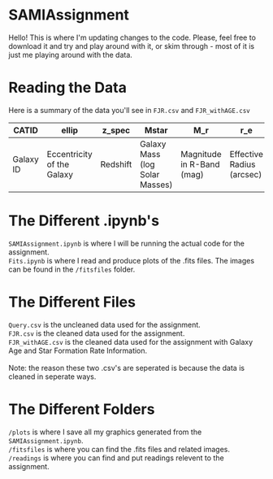 # SAMIAssignment

Hello! This is where I'm updating changes to the code.
Please, feel free to download it and try and play around with it, or skim through - most of it is just me playing around with the data.

# Reading the Data

Here is a summary of the data you'll see in `FJR.csv` and `FJR_withAGE.csv`

| CATID | ellip | z_spec | Mstar | M_r | r_e | VSIGMA_RE | VSIGMA_RE_ERR | SIGMA_RE | SIGMA_RE_ERR | TYPE | Age_RE | Age_RE_ERR | SFR_RE | SFR_RE_ERR |
|-------|-------|--------|-------|-----|-----|-----------|---------------|----------|--------------|------|------|------|------|------|
| Galaxy ID  | Eccentricity of the Galaxy | Redshift | Galaxy Mass (log Solar Masses) | Magnitude in R-Band (mag) | Effective Radius (arcsec) | V/σ. Low number (< 0.2 ish) means non rotating | V/σ Error | Velocity Dispersion σ | Velocity Dispersion Error | Galaxy Type. 0=Ellipse; 0.5=Maybe Ellipse | Galaxy Age (Gyrs) | Galaxy Age Error (Gyrs) | Star Formation Rate (Msun/yr) | Star Formation Rate Error (Msun/yr) |


# The Different .ipynb's
`SAMIAssignment.ipynb` is where I will be running the actual code for the assignment. <br>
`Fits.ipynb` is where I read and produce plots of the .fits files. The images can be found in the `/fitsfiles` folder. <br>

# The Different Files
`Query.csv` is the uncleaned data used for the assignment. <br>
`FJR.csv` is the cleaned data used for the assignment. <br>
`FJR_withAGE.csv` is the cleaned data used for the assignment with Galaxy Age and Star Formation Rate Information. <br>
<br>
Note: the reason these two .csv's are seperated is because the data is cleaned in seperate ways. <br>

# The Different Folders
`/plots` is where I save all my graphics generated from the `SAMIAssignment.ipynb`. <br>
`/fitsfiles` is where you can find the .fits files and related images. <br>
`/readings` is where you can find and put readings relevent to the assignment. <br>
